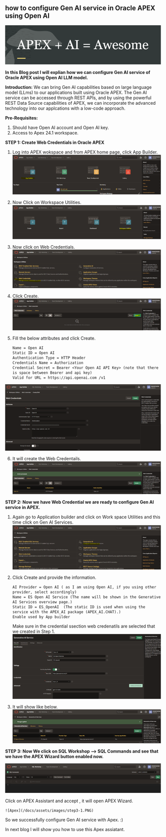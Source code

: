 ## how to configure Gen AI service in Oracle APEX using Open AI

![Apex](/docs/assets/images/Apex.PNG)

**In this Blog post I will explian how we can configure Gen AI service of Oracle APEX using Open AI LLM model.**

**Introduction:**
We can bring Gen AI capabilities based on large language model (LLms) to our applications built using Oracle APEX. The Gen AI service can be accessed through REST APIs, and by using the powerful REST Data Source
capabilities of APEX, we can incorporate the advanced technology into our applcations with a low-code approach.

**Pre-Requisites:**

1. Should have Open AI account and Open AI key.
2. Access to Apex 24.1 workspace.

**STEP 1: Create Web Credentials in Oracle APEX**

1. Log into APEX wokspace and from APEX home page, click App Builder.
![Apex](/docs/assets/images/app_builder.PNG)

2. Now Click on Workspace Utilities.
![Apex](/docs/assets/images/WU.PNG)

3. Now click on Web Credentials.
![Apex](/docs/assets/images/WC.PNG)

4. Click Create.
![Apex](/docs/assets/images/create.PNG)

5. Fill the below attributes and click Create.
   ```
   Name = Open AI
   Static ID = Open AI
   Authentication Type = HTTP Header
   Credentials Name = Authorization
   Credential Secret = Bearer <Your Open AI API Key> (note that there is space between Bearer and api key)
   Valid for URL = https://api.openai.com /v1
   ```
![Apex](/docs/assets/images/webcred.PNG)

6. It will create the Web Credentails.
![Apex](/docs/assets/images/step1-6.PNG)
   

**STEP 2: Now we have Web Credential we are ready to configure Gen AI service in APEX.**

1. Again go to Application builder and click on Work space Utilities and this time click on Gen AI Services.
![Apex](/docs/assets/images/step2-1.PNG)

2. Click Create and provide the  information.
   ```
   AI Provider = Open AI ( as I am using Open AI, if you using other provider, select accordingly)
   Name = ES Open AI Service (The name will be shown in the Generative AI Services overview page.)
   Static ID = ES_OpenAI  (The static ID is used when using the service with the APEX_AI package (APEX_AI.CHAT).)
   Enable used by App builder
   ```

   Make sure in the credential ssection web credenatils are selected that we created in Step 1.
   ![Apex](/docs/assets/images/step2-2.PNG)

3. It will show like below.
  ![Apex](/docs/assets/images/step2-3.PNG)

**STEP 3: Now We click on SQL Workshop --> SQL Commands and see that we have the APEX Wizard button enabled now.**

  ![Apex](/docs/assets/images/step3-0.PNG)
 
  Click on APEX Assistant and accept , it will open APEX Wizard.

    ![Apex](/docs/assets/images/step3-1.PNG)
 
  So we successfully configure Gen AI service with Apex. :)

  In next blog I will show you how to use this Apex assiatant.   

